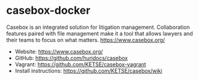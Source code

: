 # casebox-docker
Casebox is an integrated solution for litigation management. Collaboration features paired with file management make it a tool that allows lawyers and their teams to focus on what matters. https://www.casebox.org/

- Website: <https://www.casebox.org/>
- GitHub: <https://github.com/huridocs/casebox>
- Vagrant: <https://github.com/KETSE/casebox-vagrant>
- Install instructions: <https://github.com/KETSE/casebox/wiki>
